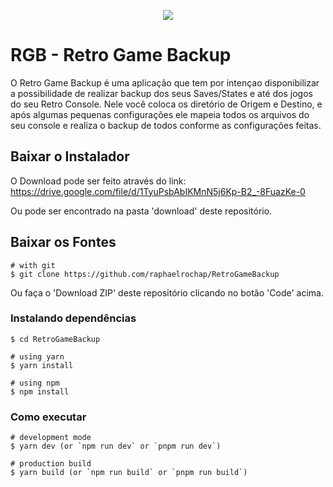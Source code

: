 <p align="center">
<img src="https://i.imgur.com/Inhdt9C.png">
</p>

# RGB - Retro Game Backup

O Retro Game Backup é uma aplicação que tem por intençao disponibilizar a possibilidade de realizar backup dos seus Saves/States e até dos jogos do seu Retro Console. Nele você coloca os diretório de Origem e Destino, e após algumas pequenas configurações ele mapeia todos os arquivos do seu console e realiza o backup de todos conforme as configurações feitas.

## Baixar o Instalador

O Download pode ser feito através do link: https://drive.google.com/file/d/1TyuPsbAbIKMnN5j6Kp-B2_-8FuazKe-0

Ou pode ser encontrado na pasta 'download' deste repositório.

## Baixar os Fontes

```
# with git
$ git clone https://github.com/raphaelrochap/RetroGameBackup

```

Ou faça o 'Download ZIP' deste repositório clicando no botão 'Code' acima.

### Instalando dependências

```
$ cd RetroGameBackup

# using yarn
$ yarn install

# using npm
$ npm install
```

### Como executar

```
# development mode
$ yarn dev (or `npm run dev` or `pnpm run dev`)

# production build
$ yarn build (or `npm run build` or `pnpm run build`)
```
